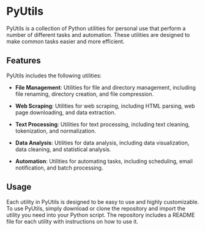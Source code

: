 # PyUtils

PyUtils is a collection of Python utilities for personal use that perform a number of different tasks and automation. These utilities are designed to make common tasks easier and more efficient.

## Features

PyUtils includes the following utilities:

- **File Management**: Utilities for file and directory management, including file renaming, directory creation, and file compression.

- **Web Scraping**: Utilities for web scraping, including HTML parsing, web page downloading, and data extraction.

- **Text Processing**: Utilities for text processing, including text cleaning, tokenization, and normalization.

- **Data Analysis**: Utilities for data analysis, including data visualization, data cleaning, and statistical analysis.

- **Automation**: Utilities for automating tasks, including scheduling, email notification, and batch processing.

## Usage

Each utility in PyUtils is designed to be easy to use and highly customizable. To use PyUtils, simply download or clone the repository and import the utility you need into your Python script. The repository includes a README file for each utility with instructions on how to use it.